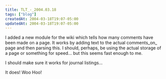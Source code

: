 ```yaml
---
title: TLT_-_2004.03.18
tags: ["blog"]
createdAt: 2004-03-18T19:07-05:00
updatedAt: 2004-03-18T19:07-05:00
---
```


I added a new module for the wiki which tells how many comments have been made on a page. It works by adding text to the actual comments_on_ page and then parsing this. I should, perhaps, be using the actual storage of a page or something for speed... but this seems fast enough to me.

I should make sure it works for journal listings...

It does! Woo Hoo!

